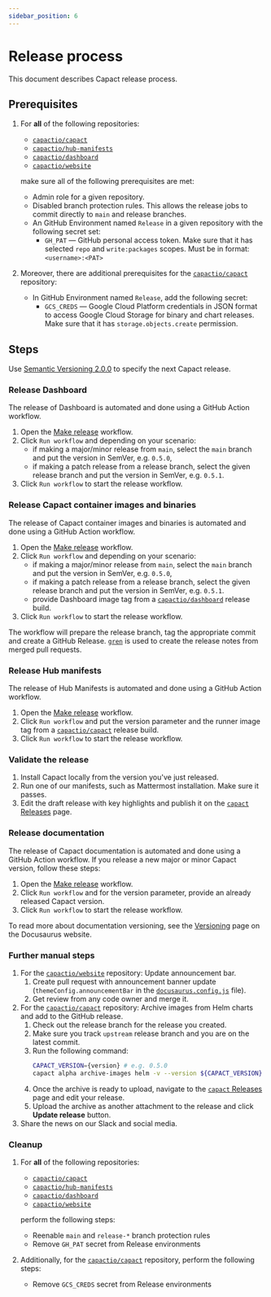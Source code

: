 ```yaml
---
sidebar_position: 6
---
```


# Release process

This document describes Capact release process.

## Prerequisites

1. For **all** of the following repositories:

    - [`capactio/capact`](https://github.com/capactio/capact)
    - [`capactio/hub-manifests`](https://github.com/capactio/hub-manifests)
    - [`capactio/dashboard`](https://github.com/capactio/dashboard)
    - [`capactio/website`](https://github.com/capactio/website)

    make sure all of the following prerequisites are met:

    - Admin role for a given repository.
    - Disabled branch protection rules. This allows the release jobs to commit directly to `main` and release branches.
    - An GitHub Environment named `Release` in a given repository with the following secret set:
        - `GH_PAT` — GitHub personal access token. Make sure that it has selected `repo` and `write:packages` scopes. Must be in format: `<username>:<PAT>`

1. Moreover, there are additional prerequisites for the [`capactio/capact`](https://github.com/capactio/capact) repository:

    - In GitHub Environment named `Release`, add the following secret:
        - `GCS_CREDS` — Google Cloud Platform credentials in JSON format to access Google Cloud Storage for binary and chart releases. Make sure that it has `storage.objects.create` permission.

## Steps

Use [Semantic Versioning 2.0.0](https://semver.org/spec/v2.0.0.html) to specify the next Capact release.

### Release Dashboard

The release of Dashboard is automated and done using a GitHub Action workflow.

1. Open the [Make release](https://github.com/capactio/dashboard/actions/workflows/make-release.yaml) workflow.
1. Click `Run workflow` and depending on your scenario:
   - if making a major/minor release from `main`, select the `main` branch and put the version in SemVer, e.g. `0.5.0`,
   - if making a patch release from a release branch, select the given release branch and put the version in SemVer, e.g. `0.5.1`.
1. Click `Run workflow` to start the release workflow.

### Release Capact container images and binaries

The release of Capact container images and binaries is automated and done using a GitHub Action workflow.

1. Open the [Make release](https://github.com/capactio/capact/actions/workflows/make-release.yaml) workflow.
1. Click `Run workflow` and depending on your scenario:
   - if making a major/minor release from `main`, select the `main` branch and put the version in SemVer, e.g. `0.5.0`,
   - if making a patch release from a release branch, select the given release branch and put the version in SemVer, e.g. `0.5.1`.
   - provide Dashboard image tag from a [`capactio/dashboard`](https://github.com/capactio/dashboard) release build.
1. Click `Run workflow` to start the release workflow.

The workflow will prepare the release branch, tag the appropriate commit and create a GitHub Release. [`gren`](https://github.com/github-tools/github-release-notes) is used to create the release notes from merged pull requests.

### Release Hub manifests 

The release of Hub Manifests is automated and done using a GitHub Action workflow.

1. Open the [Make release](https://github.com/capactio/hub-manifests/actions/workflows/make-release.yaml) workflow.
1. Click `Run workflow` and put the version parameter and the runner image tag from a [`capactio/capact`](https://github.com/capactio/capact) release build.
1. Click `Run workflow` to start the release workflow.

### Validate the release

1. Install Capact locally from the version you've just released.
1. Run one of our manifests, such as Mattermost installation. Make sure it passes.
1. Edit the draft release with key highlights and publish it on the [`capact` Releases](https://github.com/capactio/capact/releases) page.

### Release documentation

The release of Capact documentation is automated and done using a GitHub Action workflow.
If you release a new major or minor Capact version, follow these steps:

1. Open the [Make release](https://github.com/capactio/website/actions/workflows/make-release.yaml) workflow.
1. Click `Run workflow` and for the version parameter, provide an already released Capact version.
1. Click `Run workflow` to start the release workflow.

To read more about documentation versioning, see the [Versioning](https://docusaurus.io/docs/versioning) page on the Docusaurus website.

### Further manual steps

1. For the [`capactio/website`](https://github.com/capactio/website) repository: Update announcement bar.
    1. Create pull request with announcement banner update (`themeConfig.announcementBar` in the [`docusaurus.config.js`](https://github.com/capactio/website/blob/main/docusaurus.config.js) file).
    1. Get review from any code owner and merge it.
1. For the [`capactio/capact`](https://github.com/capactio/capact) repository: Archive images from Helm charts and add to the GitHub release.
    1. Check out the release branch for the release you created.
    1. Make sure you track `upstream` release branch and you are on the latest commit.
    1. Run the following command:
        ```bash
        CAPACT_VERSION={version} # e.g. 0.5.0
        capact alpha archive-images helm -v --version ${CAPACT_VERSION} -o ./capact-images-amd64.tar.gz --compress gzip
        ```
    1. Once the archive is ready to upload, navigate to the [`capact` Releases](https://github.com/capactio/capact/releases) page and edit your release.
    1. Upload the archive as another attachment to the release and click **Update release** button.
1. Share the news on our Slack and social media.

### Cleanup

1. For **all** of the following repositories:

    - [`capactio/capact`](https://github.com/capactio/capact)
    - [`capactio/hub-manifests`](https://github.com/capactio/hub-manifests)
    - [`capactio/dashboard`](https://github.com/capactio/dashboard)
    - [`capactio/website`](https://github.com/capactio/website)

    perform the following steps:

    - Reenable `main` and `release-*` branch protection rules
    - Remove `GH_PAT` secret from Release environments

1. Additionally, for the [`capactio/capact`](https://github.com/capactio/capact) repository, perform the following steps:

    - Remove `GCS_CREDS` secret from Release environments    
